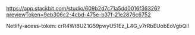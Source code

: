 https://app.stackbit.com/studio/609b2d7c71a5dd0016f36326?previewToken=9eb306c2-4cbd-475e-b37f-21e2876c6752

Netlify-acess-token:
crR4Wt8UZ1G59pwyU51Ez_L4G_v7rRbEUobEoVgbQiI
